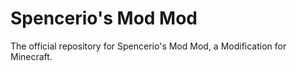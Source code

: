 Spencerio's Mod Mod
===================

The official repository for Spencerio's Mod Mod, a Modification for Minecraft.
